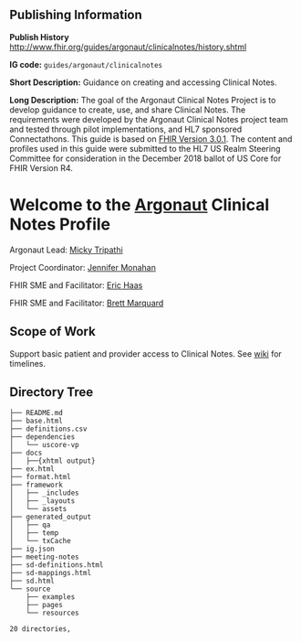 ## Publishing Information

**Publish History** http://www.fhir.org/guides/argonaut/clinicalnotes/history.shtml

**IG code:** `guides/argonaut/clinicalnotes`
<!--Proposed IG realm and code
What is the realm code (2-character country code or 'uv') and IG code to use for the path when the IG is published under http://hl7.org/fhir? E.g. us/ccda -->

**Short Description:** Guidance on creating and accessing Clinical Notes.
<!--1-2 sentences describing the purpose/scope of the IG for inclusion in the registry- this is the sentence that will be used here: http://www.fhir.org/guides/registry. This must describe the IG from the perspective of an implementer scanning a registry -->

**Long Description:** The goal of the Argonaut Clinical Notes Project is to develop guidance to create, use, and share Clinical Notes. The requirements were developed by the Argonaut Clinical Notes project team and tested through pilot implementations, and HL7 sponsored Connectathons. This guide is based on [FHIR Version 3.0.1](http://hl7.org/fhir/STU3/). The content and profiles used in this guide were submitted to the HL7 US Realm Steering Committee for consideration in the December 2018 ballot of US Core for FHIR Version R4.

<!-- 1(-2) paragraphs describing the purpose/scope of the IG in more detail for inclusion in the version history - this is content that will be used in your IG's equivalent of this: http://www.hl7.org/fhir/us/core/history.cfml. Again, this must describe the IG from the perspective of an implementer scanning a registry, it should not talk about the project and should NOT be copied from the PSS.  -->


# Welcome to the [Argonaut](http://argonautwiki.hl7.org/index.php?title=Main_Page) Clinical Notes Profile

Argonaut Lead: [Micky Tripathi](mtripathi@maehc.org)

Project Coordinator: [Jennifer Monahan](jmonahan@maehc.org)

FHIR SME and Facilitator: [Eric Haas](ehaas@healthedatainc.com)

FHIR SME and Facilitator: [Brett Marquard](brett@waveoneassociates.com)


## Scope of Work

Support basic patient and provider access to Clinical Notes. See [wiki](https://github.com/argonautproject/clinicalnotes/wiki) for timelines.

## Directory Tree

~~~
├── README.md
├── base.html
├── definitions.csv
├── dependencies
│   └── uscore-vp
├── docs
│   ├──{xhtml output}
├── ex.html
├── format.html
├── framework
│   ├── _includes
│   ├── _layouts
│   └── assets
├── generated_output
│   ├── qa
│   ├── temp
│   └── txCache
├── ig.json
├── meeting-notes
├── sd-definitions.html
├── sd-mappings.html
├── sd.html
└── source
    ├── examples
    ├── pages
    └── resources

20 directories,

~~~
